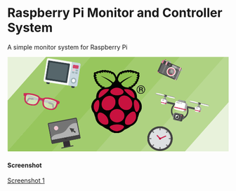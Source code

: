 # Raspberry Pi Monitor and Controller System

A simple monitor system for Raspberry Pi

![Hello from Pi! Cheers!](public/images/raspberry-pi-header.png)<br>
#### Screenshot
[Screenshot 1](public/images/screenshot.png)
